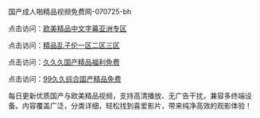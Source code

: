 国产成人啪精品视频免费网-070725-bh

点击访问：<a href="https://gsd-agv.pages.dev/">欧美精品中文字幕亚洲专区</a>

点击访问：<a href="https://gda-c7m.pages.dev/">精品乱子伦一区二区三区</a>

点击访问：<a href="https://tfda.pages.dev/">久久久国产精品福利免费</a>

点击访问：<a href="https://bsdf-5f5.pages.dev/">99久久综合国产精品免费</a>

每日更新优质国产与欧美精品视频，支持高清播放、无广告干扰，兼容多终端设备。内容覆盖广泛，分类详细，轻松找到喜爱影片，带来纯净高效的观影体验！

<span style="display:none;">[Canonical link](https://github.com/vivi20250707/viv8 ）</span>
